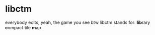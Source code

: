 # libctm
 everybody edits, yeah, the game you see
 btw libctm stands for:
 **lib**rary **c**ompact **t**ile **m**ap
